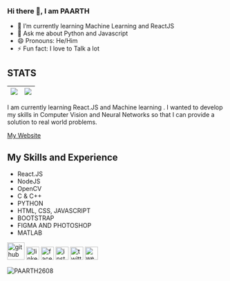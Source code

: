 ### Hi there 👋, I am PAARTH

- 🌱 I’m currently learning Machine Learning and ReactJS
- 💬 Ask me about Python and Javascript
- 😄 Pronouns: He/Him 
- ⚡ Fun fact: I love to Talk a lot 

## STATS
<img src="https://github-readme-stats.vercel.app/api?username=PAARTH2608&&show_icons=true&count_private=true&theme=radical"/>|<img src="https://github-readme-streak-stats.herokuapp.com/?user=PAARTH2608&theme=radical"/>|
|---|---|

I am currently learning React.JS and Machine learning 
. I wanted to develop my skills in Computer Vision and Neural Networks so that I can provide a solution to real world problems.

[My Website](https://paarth2608.github.io/portfolio_website/)

## My Skills and Experience
+ React.JS
+ NodeJS
+ OpenCV
+ C & C++
+ PYTHON 
+ HTML, CSS, JAVASCRIPT
+ BOOTSTRAP
+ FIGMA AND PHOTOSHOP
+ MATLAB

[<img src='https://cdn.jsdelivr.net/npm/simple-icons@3.0.1/icons/github.svg' alt='github' height='40'>](https://github.com/PAARTH2608)  [<img src='https://cdn.jsdelivr.net/npm/simple-icons@3.0.1/icons/linkedin.svg' alt='linkedin' height='30'>](https://www.linkedin.com/in/https://www.linkedin.com/in/paarth-jain-470522208//)  [<img src='https://cdn.jsdelivr.net/npm/simple-icons@3.0.1/icons/facebook.svg' alt='facebook' height='30'>](https://www.facebook.com/https://www.facebook.com/paarth.jain.906/)  [<img src='https://cdn.jsdelivr.net/npm/simple-icons@3.0.1/icons/instagram.svg' alt='instagram' height='30'>](https://www.instagram.com/https://www.instagram.com/_paarth7_//)  [<img src='https://cdn.jsdelivr.net/npm/simple-icons@3.0.1/icons/twitter.svg' alt='twitter' height='30'>](https://twitter.com/https://twitter.com/PAARTHJAIN7)  [<img src='https://cdn.jsdelivr.net/npm/simple-icons@3.0.1/icons/icloud.svg' alt='website' height='30'>](https://paarth2608.github.io/portfolio_website/)  

<p><img align="left" src="https://github-readme-stats.vercel.app/api/top-langs?username=PAARTH2608&show_icons=true&locale=en&layout=compact" alt="PAARTH2608" /></p>
